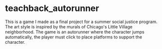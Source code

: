 # teachback_autorunner

This is a game I made as a final project for a summer social justice program.  
The art style is inspired by the murals of Chicago's Little Village neighborhood.
The game is an autorunner where the character jumps automatically, the player must click to place platforms to support the character.

